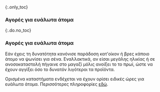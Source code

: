 {:.only_toc}
### Αγορές για ευάλωτα άτομα

{:.do.no_toc}
### Αγορές για ευάλωτα άτομα

Εάν έχεις τη δυνατότητα κανόνισε παράδοση κατ'οίκον ή βρες κάποιο άτομο να ψωνίσει για σένα.
Εναλλακτικά, αν είσαι μεγάλης ηλικίας ή σε ανοσοκαταστολή πήγαινε στο μαγαζί μόλις ανοίξει το το πρωί, ώστε να έχουν αγγίξει όσο το δυνατόν λιγότεροι τα προϊόντα.

Ορισμένα καταστήματα ενδέχεται να έχουν ορίσει ειδικές ώρες για ευάλωτα άτομα. Περισσότερες πληροφορίες [εδώ](https://twitter.com/mcuban/status/1239244137834127362).
